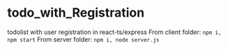 # todo_with_Registration
todolist with user registration in react-ts/express
From client folder: `npm i, npm start`
From server folder: `npm i, node server.js`
